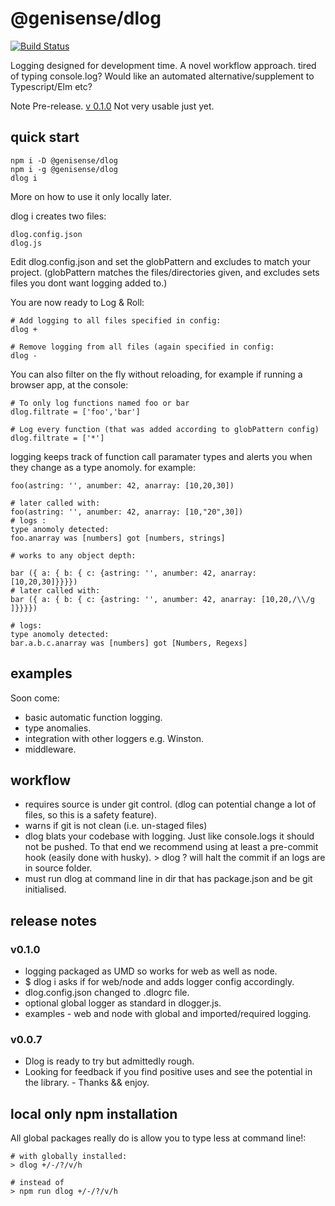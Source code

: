 # @genisense/dlog

[![Build Status](https://travis-ci.com/logworks/dlog.svg?branch=master)](https://travis-ci.com/logworks/dlog)

Logging designed for development time. A novel workflow approach.
tired of typing console.log?
Would like an automated alternative/supplement to Typescript/Elm etc?

Note Pre-release. [v 0.1.0](#v0.1.0) Not very usable just yet.

## quick start

    npm i -D @genisense/dlog
    npm i -g @genisense/dlog
    dlog i

More on how to use it only locally later.

dlog i creates two files:

    dlog.config.json
    dlog.js

Edit dlog.config.json and set the globPattern and excludes to match your project. (globPattern matches the files/directories given, and excludes sets files you dont want logging added to.)

You are now ready to Log & Roll:

    # Add logging to all files specified in config:
    dlog +

    # Remove logging from all files (again specified in config:
    dlog -

You can also filter on the fly without reloading, for example if running a browser app, at the console:

    # To only log functions named foo or bar
    dlog.filtrate = ['foo','bar']

    # Log every function (that was added according to globPattern config)
    dlog.filtrate = ['*']

logging keeps track of function call paramater types and alerts you when
they change as a type anomoly. for example:

    foo(astring: '', anumber: 42, anarray: [10,20,30])

    # later called with:
    foo(astring: '', anumber: 42, anarray: [10,"20",30])
    # logs :
    type anomoly detected:
    foo.anarray was [numbers] got [numbers, strings]

    # works to any object depth:

    bar ({ a: { b: { c: {astring: '', anumber: 42, anarray: [10,20,30]}}}})
    # later called with:
    bar ({ a: { b: { c: {astring: '', anumber: 42, anarray: [10,20,/\\/g ]}}}})

    # logs:
    type anomoly detected:
    bar.a.b.c.anarray was [numbers] got [Numbers, Regexs]

## examples

Soon come:

- basic automatic function logging.
- type anomalies.
- integration with other loggers e.g. Winston.
- middleware.

## workflow

- requires source is under git control. (dlog can potential change a lot of files, so this is a safety feature).
- warns if git is not clean (i.e. un-staged files)
- dlog blats your codebase with logging. Just like console.logs it should not be pushed. To that end we recommend using at least a pre-commit hook (easily done with husky). > dlog ? will halt the commit if an logs are in source folder.
- must run dlog at command line in dir that has package.json and be git initialised.

## release notes

### v0.1.0

- logging packaged as UMD so works for web as well as node.
- \$ dlog i asks if for web/node and adds logger config accordingly.
- dlog.config.json changed to .dlogrc file.
- optional global logger as standard in dlogger.js.
- examples - web and node with global and imported/required logging.

### v0.0.7

- Dlog is ready to try but admittedly rough.
- Looking for feedback if you find positive uses and see the potential in the library. - Thanks && enjoy.

## local only npm installation

All global packages really do is allow you to type less at command line!:

    # with globally installed:
    > dlog +/-/?/v/h

    # instead of
    > npm run dlog +/-/?/v/h
